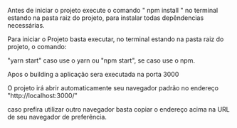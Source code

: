 Antes de iniciar o projeto execute o comando " npm install " no terminal estando na pasta raiz do projeto, para instalar todas depêndencias necessárias.

Para iniciar o Projeto basta executar, no terminal estando na pasta raiz do projeto, o comando:

"yarn start" caso use o yarn ou "npm start", se caso use o npm.

Apos o building a aplicação sera executada na porta 3000

O projeto irá abrir automaticamente seu navegador padrão no endereço "http://localhost:3000/"

caso prefira utilizar outro navegador basta copiar o endereço acima na URL de seu navegador de preferência.



